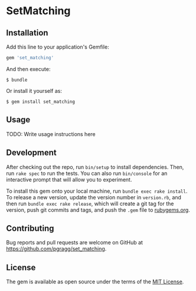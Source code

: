 # SetMatching

## Installation

Add this line to your application's Gemfile:

```ruby
gem 'set_matching'
```

And then execute:

    $ bundle

Or install it yourself as:

    $ gem install set_matching

## Usage

TODO: Write usage instructions here

## Development

After checking out the repo, run `bin/setup` to install dependencies. Then, run `rake spec` to run the tests. You can also run `bin/console` for an interactive prompt that will allow you to experiment.

To install this gem onto your local machine, run `bundle exec rake install`. To release a new version, update the version number in `version.rb`, and then run `bundle exec rake release`, which will create a git tag for the version, push git commits and tags, and push the `.gem` file to [rubygems.org](https://rubygems.org).

## Contributing

Bug reports and pull requests are welcome on GitHub at https://github.com/pgragg/set_matching.


## License

The gem is available as open source under the terms of the [MIT License](http://opensource.org/licenses/MIT).

